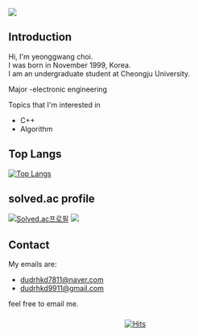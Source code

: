 ![](https://capsule-render.vercel.app/api?type=slice&color=ffc0cb&height=250&section=header&text=YeongGwangChoi&fontAlign=80&fontSize=40&fontColor=000000&animation=twinkling)
## Introduction

Hi, I'm yeonggwang choi.     
I was born in November 1999, Korea.      
I am an undergraduate student at Cheongju University.       

Major
-electronic engineering

Topics that I'm interested in
  - C++
  - Algorithm
  
## Top Langs  
[![Top Langs](https://github-readme-stats.vercel.app/api/top-langs/?username=yeonggwangchoi&layout=compact)](https://github.com/yeonggwangchoi/github-readme-stats)

## solved.ac profile
[![Solved.ac프로필](http://mazassumnida.wtf/api/v2/generate_badge?boj=dudrhkd7811)](https://solved.ac/dudrhkd7811) <img src="http://mazandi.herokuapp.com/api?handle=dudrhkd7811&theme=warm"/>

## Contact

My emails are:
  - dudrhkd7811@naver.com
  - dudrhkd9911@gmail.com

feel free to email me.

###
<div align=center>
  
[![Hits](https://hits.seeyoufarm.com/api/count/incr/badge.svg?url=https%3A%2F%2Fgithub.com%2Fyeonggwangchoi&count_bg=%2379C83D&title_bg=%23555555&icon=&icon_color=%23E7E7E7&title=hits&edge_flat=false)](https://hits.seeyoufarm.com)
